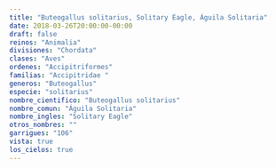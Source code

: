 ```yaml
---
title: "Buteogallus solitarius, Solitary Eagle, Águila Solitaria"
date: 2018-03-26T20:00:00-00:00
draft: false
reinos: "Animalia"
divisiones: "Chordata"
clases: "Aves"
ordenes: "Accipitriformes"
familias: "Accipitridae "
generos: "Buteogallus"
especie: "solitarius"
nombre_cientifico: "Buteogallus solitarius"
nombre_comun: "Águila Solitaria"
nombre_ingles: "Solitary Eagle"
otros_nombres: ""
garrigues: "106"
vista: true
los_cielos: true
---
```

